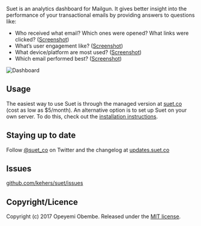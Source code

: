 Suet is an analytics dashboard for Mailgun. It gives better insight into the performance of your transactional emails by providing answers to questions like: 

- Who received what email? Which ones were opened? What links were clicked? ([Screenshot](https://github.com/kehers/suet/raw/master/public_html/images/screenshots/feed.png))
- What’s user engagement like? ([Screenshot](https://github.com/kehers/suet/raw/master/public_html/images/screenshots/users.png))
- What device/platform are most used? ([Screenshot](https://github.com/kehers/suet/raw/master/public_html/images/screenshots/dashboard.png))
- Which email performed best? ([Screenshot](https://github.com/kehers/suet/raw/master/public_html/images/screenshots/email.png))

![Dashboard](https://github.com/kehers/suet/raw/master/public_html/images/screenshots/dashboard.png)

## Usage

The easiest way to use Suet is through the managed version at [suet.co](https://suet.co/) (cost as low as $5/month). An alternative option is to set up Suet on your own server. To do this, check out the [installation instructions](http://github.com/kehers/suet/blob/master/docs/installation.md).

## Staying up to date

Follow [@suet_co](http://twitter.com/suet_co) on Twitter and the changelog at [updates.suet.co](http://updates.suet.co)

## Issues

[github.com/kehers/suet/issues](http://github.com/kehers/suet/issues)

## Copyright/Licence

Copyright (c) 2017 Opeyemi Obembe. Released under the [MIT license](http://github.com/kehers/suet/blob/master/LICENSE).

